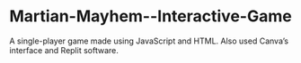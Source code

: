 # Martian-Mayhem--Interactive-Game
A single-player game made using JavaScript and HTML. Also used Canva’s interface and Replit software.
